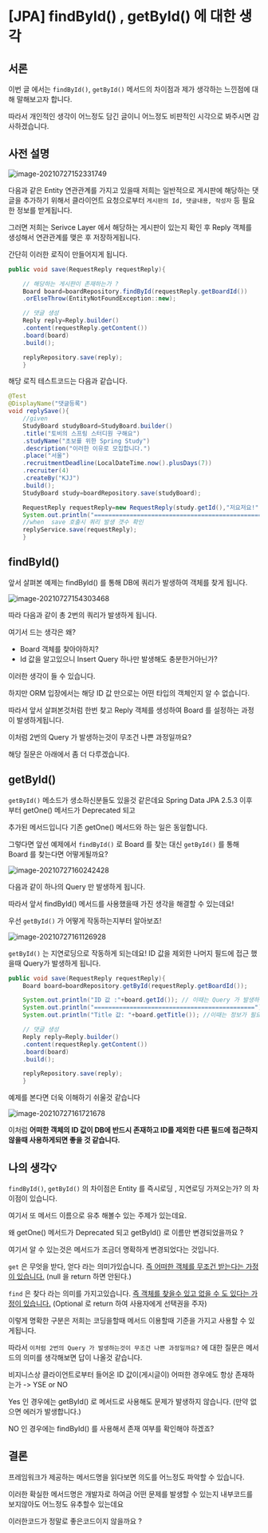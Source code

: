 # [JPA] findById() , getById() 에 대한 생각

## 서론

이번 글 에서는 `findById()`, `getById()`  메서드의 차이점과 제가 생각하는 느낀점에 대해 말해보고자 합니다.

따라서 개인적인 생각이 어느정도 담긴 글이니 어느정도 비판적인 시각으로 봐주시면 감사하겠습니다.

## 사전 설명

![image-20210727152331749](https://tva1.sinaimg.cn/large/008i3skNgy1gsvhltlcocj30oa0avq3m.jpg)

다음과 같은 Entity 연관관계를 가지고 있을때 저희는 일반적으로 게시판에 해당하는 댓글을 추가하기 위해서 클라이언트 요청으로부터 `게시판의 Id, 댓글내용, 작성자` 등 필요한
정보를 받게됩니다.

그러면 저희는 Serivce Layer 에서 해당하는 게시판이 있는지 확인 후 Reply 객체를 생성해서 연관관계를 맺은 후 저장하게됩니다.

간단히 이러한 로직이 만들어지게 됩니다.

```java
public void save(RequestReply requestReply){

    // 해당하는 게시판이 존재하는가 ?
    Board board=boardRepository.findById(requestReply.getBoardId())
    .orElseThrow(EntityNotFoundException::new);

    // 댓글 생성
    Reply reply=Reply.builder()
    .content(requestReply.getContent())
    .board(board)
    .build();

    replyRepository.save(reply);
    }
```

해당 로직 테스트코드는 다음과 같습니다.

```java
@Test
@DisplayName("댓글등록")
void replySave(){
    //given
    StudyBoard studyBoard=StudyBoard.builder()
    .title("토비의 스프링 스터디원 구해요")
    .studyName("초보를 위한 Spring Study")
    .description("이러한 이유로 모집합니다.")
    .place("서울")
    .recruitmentDeadline(LocalDateTime.now().plusDays(7))
    .recruiter(4)
    .createBy("KJJ")
    .build();
    StudyBoard study=boardRepository.save(studyBoard);

    RequestReply requestReply=new RequestReply(study.getId(),"저요저요!");
    System.out.println("==================================================================");
    //when  save 호출시 쿼리 발생 갯수 확인
    replyService.save(requestReply);
    }
```

## findById()

앞서 살펴본 예제는 findById() 를 통해 DB에 쿼리가 발생하여 객체를 찾게 됩니다.

![image-20210727154303468](https://tva1.sinaimg.cn/large/008i3skNgy1gsvi6w7thqj30ko016aa1.jpg)

따라 다음과 같이 총 2번의 쿼리가 발생하게 됩니다.

여기서 드는 생각은 왜?

- Board 객체를 찾아야하지?
- Id 값을 알고있으니 Insert Query 하나만 발생해도 충분한거아닌가?

이러한 생각이 들 수 있습니다.

하지만 ORM 입장에서는 해당 ID 값 만으로는 어떤 타입의 객체인지 알 수 없습니다.

따라서 앞서 살펴본것처럼 한번 찾고 Reply 객체를 생성하여 Board 를 설정하는 과정이 발생하게됩니다.

이처럼 2번의 Query 가 발생하는것이 무조건 나쁜 과정일까요?

해당 질문은 아래에서 좀 더 다루겠습니다.

## getById()

`getById()` 메소드가 생소하신분들도 있을것 같은데요 Spring Data JPA 2.5.3 이후 부터 getOne() 메서드가 Deprecated 되고

추가된 메서드입니다 기존 getOne() 메서드와 하는 일은 동일합니다.

그렇다면 앞선 예제에서 `findById()` 로 Board 를 찾는 대신 `getById()` 를 통해 Board 를 찾는다면 어떻게될까요?

![image-20210727160242428](https://tva1.sinaimg.cn/large/008i3skNgy1gsviqiq3prj30j701c3yd.jpg)

다음과 같이 하나의 Query 만 발생하게 됩니다.

따라서 앞서 findById() 메서드를 사용했을때 가진 생각을 해결할 수 있는데요!

우선  `getById()` 가 어떻게 작동하는지부터 알아보죠!

![image-20210727161126928](https://tva1.sinaimg.cn/large/008i3skNgy1gsvizmhllej309t00pweb.jpg)

`getById()` 는 지연로딩으로 작동하게 되는데요!  ID 값을 제외한 나머지 필드에 접근 했을때 Query가 발생하게 됩니다.

```java
public void save(RequestReply requestReply){
    Board board=boardRepository.getById(requestReply.getBoardId());

    System.out.println("ID 값 :"+board.getId()); // 이때는 Query 가 발생하지않음
    System.out.println("=============================================");
    System.out.println("Title 값: "+board.getTitle()); //이때는 정보가 필요하기때문에 Query 가 발생함

    // 댓글 생성
    Reply reply=Reply.builder()
    .content(requestReply.getContent())
    .board(board)
    .build();

    replyRepository.save(reply);
    }
```

예제를 본다면 더욱 이해하기 쉬울것 같습니다

![image-20210727161721678](https://tva1.sinaimg.cn/large/008i3skNgy1gsvj5sgjqij30jm036jrk.jpg)

이처럼  **어떠한 객체의 ID 값이 DB에 반드시 존재하고 ID를 제외한 다른 필드에 접근하지 않을때 사용하게되면 좋을 것 같습니다.**

## 나의 생각💡

`findById()`, `getById()` 의 차이점은 Entity 를 즉시로딩 , 지연로딩 가져오는가? 의 차이점이 있습니다.

여기서 또 메서드 이름으로 유추 해볼수 있는 주제가 있는데요.

왜 getOne() 메서드가 Deprecated 되고 getById() 로 이름만 변경되었을까요 ?

여기서 알 수 있는것은 메서드가 조금더 명확하게 변경되었다는 것입니다.

`get` 은 무엇을 받다, 얻다 라는 의미가있습니다. <u>즉 어떠한 객체를 무조건 받는다는 가정이 있습니다.</u>  (null 을 return 하면 안된다.)

`find` 은 찾다 라는 의미를 가지고있습니다. <u>즉 객체를 찾을수 있고 없을 수 도 있다는 가정이 있습니다.</u> (Optional 로 return 하여 사용자에게
선택권을 주자)

이렇게 명확한 구분은 저희는 코딩을할때 메서드 이용할때 기준을 가지고 사용할 수 있게됩니다.

따라서 `이처럼 2번의 Query 가 발생하는것이 무조건 나쁜 과정일까요?` 에 대한 질문은 메서드의 의미를 생각해보면 답이 나올것 같습니다.

비지니스상 클라이언트로부터 들어온 ID 값이(게시글이) 어떠한 경우에도 항상 존재하는가 ->  YSE or NO

Yes 인 경우에는 getById() 로 메서드로 사용해도 문제가 발생하지 않습니다. (만약 없으면 에러가 발생합니다.)

NO 인 경우에는 findById() 를 사용해서 존재 여부를 확인해야 하겠죠?

## 결론

프레임워크가 제공하는 메서드명을 읽다보면 의도를 어느정도 파악할 수 있습니다.

이러한 확실한 메서드명은 개발자로 하여금 어떤 문제를 발생할 수 있는지 내부코드를 보지않아도 어느정도 유추할수 있는데요

이러한코드가 정말로 좋은코드이지 않을까요 ?











